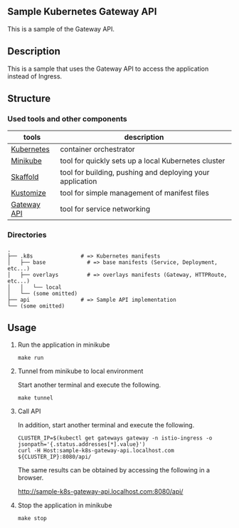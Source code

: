 Sample Kubernetes Gateway API
---

This is a sample of the Gateway API.


## Description

This is a sample that uses the Gateway API to access the application instead of Ingress.


## Structure

### Used tools and other components

| tools                                           | description                                               |
|-------------------------------------------------|-----------------------------------------------------------|
| [Kubernetes](https://kubernetes.io/)            | container orchestrator                                    |
| [Minikube](https://minikube.sigs.k8s.io/docs/)  | tool for quickly sets up a local Kubernetes cluster       |
| [Skaffold](https://skaffold.dev/)               | tool for building, pushing and deploying your application |
| [Kustomize](https://kustomize.io/)              | tool for simple management of manifest files              |
| [Gateway API](https://gateway-api.sigs.k8s.io/) | tool for service networking                               |

### Directories

```
.
├── .k8s               # => Kubernetes manifests
│   ├── base             # => base manifests (Service, Deployment, etc...)
│   ├── overlays         # => overlays manifests (Gateway, HTTPRoute, etc...)
│   │   └── local
│   └── (some omitted)
├── api                # => Sample API implementation
└── (some omitted)
```


## Usage

1. Run the application in minikube

    ```shell
    make run
    ```

2. Tunnel from minikube to local environment

    Start another terminal and execute the following.

    ```shell
    make tunnel
    ```

3. Call API

    In addition, start another terminal and execute the following.

    ```shell
    CLUSTER_IP=$(kubectl get gateways gateway -n istio-ingress -o jsonpath='{.status.addresses[*].value}')
    curl -H Host:sample-k8s-gateway-api.localhost.com ${CLUSTER_IP}:8080/api/
    ```

    The same results can be obtained by accessing the following in a browser.

    http://sample-k8s-gateway-api.localhost.com:8080/api/

4. Stop the application in minikube

    ```shell
    make stop
    ```
